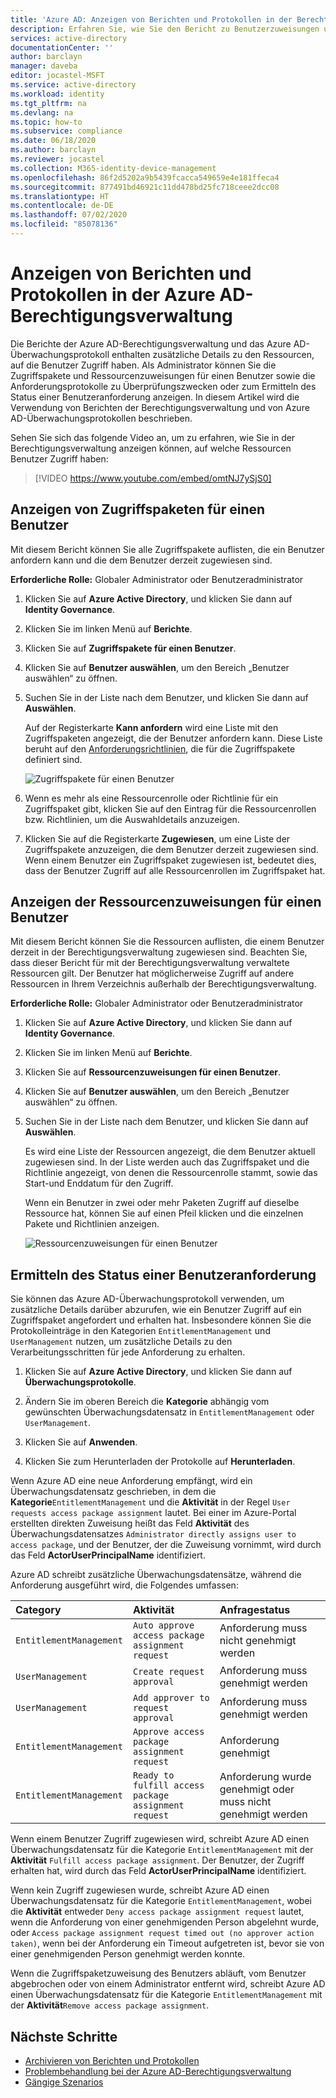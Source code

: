 ```yaml
---
title: 'Azure AD: Anzeigen von Berichten und Protokollen in der Berechtigungsverwaltung'
description: Erfahren Sie, wie Sie den Bericht zu Benutzerzuweisungen und Überwachungsprotokolle in der Azure Active Directory-Berechtigungsverwaltung anzeigen.
services: active-directory
documentationCenter: ''
author: barclayn
manager: daveba
editor: jocastel-MSFT
ms.service: active-directory
ms.workload: identity
ms.tgt_pltfrm: na
ms.devlang: na
ms.topic: how-to
ms.subservice: compliance
ms.date: 06/18/2020
ms.author: barclayn
ms.reviewer: jocastel
ms.collection: M365-identity-device-management
ms.openlocfilehash: 86f2d5202a9b5439fcacca549659e4e181ffeca4
ms.sourcegitcommit: 877491bd46921c11dd478bd25fc718ceee2dcc08
ms.translationtype: HT
ms.contentlocale: de-DE
ms.lasthandoff: 07/02/2020
ms.locfileid: "85078136"
---
```

# <a name="view-reports-and-logs-in-azure-ad-entitlement-management"></a>Anzeigen von Berichten und Protokollen in der Azure AD-Berechtigungsverwaltung

Die Berichte der Azure AD-Berechtigungsverwaltung und das Azure AD-Überwachungsprotokoll enthalten zusätzliche Details zu den Ressourcen, auf die Benutzer Zugriff haben. Als Administrator können Sie die Zugriffspakete und Ressourcenzuweisungen für einen Benutzer sowie die Anforderungsprotokolle zu Überprüfungszwecken oder zum Ermitteln des Status einer Benutzeranforderung anzeigen. In diesem Artikel wird die Verwendung von Berichten der Berechtigungsverwaltung und von Azure AD-Überwachungsprotokollen beschrieben.

Sehen Sie sich das folgende Video an, um zu erfahren, wie Sie in der Berechtigungsverwaltung anzeigen können, auf welche Ressourcen Benutzer Zugriff haben:

>[!VIDEO https://www.youtube.com/embed/omtNJ7ySjS0]

## <a name="view-access-packages-for-a-user"></a>Anzeigen von Zugriffspaketen für einen Benutzer

Mit diesem Bericht können Sie alle Zugriffspakete auflisten, die ein Benutzer anfordern kann und die dem Benutzer derzeit zugewiesen sind.

**Erforderliche Rolle:** Globaler Administrator oder Benutzeradministrator

1. Klicken Sie auf **Azure Active Directory**, und klicken Sie dann auf **Identity Governance**.

1. Klicken Sie im linken Menü auf **Berichte**.

1. Klicken Sie auf **Zugriffspakete für einen Benutzer**.

1. Klicken Sie auf **Benutzer auswählen**, um den Bereich „Benutzer auswählen“ zu öffnen.

1. Suchen Sie in der Liste nach dem Benutzer, und klicken Sie dann auf **Auswählen**.

    Auf der Registerkarte **Kann anfordern** wird eine Liste mit den Zugriffspaketen angezeigt, die der Benutzer anfordern kann. Diese Liste beruht auf den [Anforderungsrichtlinien](entitlement-management-access-package-request-policy.md#for-users-in-your-directory), die für die Zugriffspakete definiert sind. 

    ![Zugriffspakete für einen Benutzer](./media/entitlement-management-reports/access-packages-report.png)

1. Wenn es mehr als eine Ressourcenrolle oder Richtlinie für ein Zugriffspaket gibt, klicken Sie auf den Eintrag für die Ressourcenrollen bzw. Richtlinien, um die Auswahldetails anzuzeigen.

1. Klicken Sie auf die Registerkarte **Zugewiesen**, um eine Liste der Zugriffspakete anzuzeigen, die dem Benutzer derzeit zugewiesen sind. Wenn einem Benutzer ein Zugriffspaket zugewiesen ist, bedeutet dies, dass der Benutzer Zugriff auf alle Ressourcenrollen im Zugriffspaket hat.

## <a name="view-resource-assignments-for-a-user"></a>Anzeigen der Ressourcenzuweisungen für einen Benutzer

Mit diesem Bericht können Sie die Ressourcen auflisten, die einem Benutzer derzeit in der Berechtigungsverwaltung zugewiesen sind. Beachten Sie, dass dieser Bericht für mit der Berechtigungsverwaltung verwaltete Ressourcen gilt. Der Benutzer hat möglicherweise Zugriff auf andere Ressourcen in Ihrem Verzeichnis außerhalb der Berechtigungsverwaltung.

**Erforderliche Rolle:** Globaler Administrator oder Benutzeradministrator

1. Klicken Sie auf **Azure Active Directory**, und klicken Sie dann auf **Identity Governance**.

1. Klicken Sie im linken Menü auf **Berichte**.

1. Klicken Sie auf **Ressourcenzuweisungen für einen Benutzer**.

1. Klicken Sie auf **Benutzer auswählen**, um den Bereich „Benutzer auswählen“ zu öffnen.

1. Suchen Sie in der Liste nach dem Benutzer, und klicken Sie dann auf **Auswählen**.

    Es wird eine Liste der Ressourcen angezeigt, die dem Benutzer aktuell zugewiesen sind. In der Liste werden auch das Zugriffspaket und die Richtlinie angezeigt, von denen die Ressourcenrolle stammt, sowie das Start-und Enddatum für den Zugriff.
    
    Wenn ein Benutzer in zwei oder mehr Paketen Zugriff auf dieselbe Ressource hat, können Sie auf einen Pfeil klicken und die einzelnen Pakete und Richtlinien anzeigen.

    ![Ressourcenzuweisungen für einen Benutzer](./media/entitlement-management-reports/resource-assignments-report.png)

## <a name="determine-the-status-of-a-users-request"></a>Ermitteln des Status einer Benutzeranforderung

Sie können das Azure AD-Überwachungsprotokoll verwenden, um zusätzliche Details darüber abzurufen, wie ein Benutzer Zugriff auf ein Zugriffspaket angefordert und erhalten hat. Insbesondere können Sie die Protokolleinträge in den Kategorien `EntitlementManagement` und `UserManagement` nutzen, um zusätzliche Details zu den Verarbeitungsschritten für jede Anforderung zu erhalten.  

1. Klicken Sie auf **Azure Active Directory**, und klicken Sie dann auf **Überwachungsprotokolle**.

1. Ändern Sie im oberen Bereich die **Kategorie** abhängig vom gewünschten Überwachungsdatensatz in `EntitlementManagement` oder `UserManagement`.  

1. Klicken Sie auf **Anwenden**.

1. Klicken Sie zum Herunterladen der Protokolle auf **Herunterladen**.

Wenn Azure AD eine neue Anforderung empfängt, wird ein Überwachungsdatensatz geschrieben, in dem die **Kategorie**`EntitlementManagement` und die **Aktivität** in der Regel `User requests access package assignment` lautet.  Bei einer im Azure-Portal erstellten direkten Zuweisung heißt das Feld **Aktivität** des Überwachungsdatensatzes `Administrator directly assigns user to access package`, und der Benutzer, der die Zuweisung vornimmt, wird durch das Feld **ActorUserPrincipalName** identifiziert.

Azure AD schreibt zusätzliche Überwachungsdatensätze, während die Anforderung ausgeführt wird, die Folgendes umfassen:

| Category | Aktivität | Anfragestatus |
| :---- | :------------ | :------------ |
| `EntitlementManagement` | `Auto approve access package assignment request` | Anforderung muss nicht genehmigt werden |
| `UserManagement` | `Create request approval` | Anforderung muss genehmigt werden |
| `UserManagement` | `Add approver to request approval` | Anforderung muss genehmigt werden |
| `EntitlementManagement` | `Approve access package assignment request` | Anforderung genehmigt |
| `EntitlementManagement` | `Ready to fulfill access package assignment request` |Anforderung wurde genehmigt oder muss nicht genehmigt werden |

Wenn einem Benutzer Zugriff zugewiesen wird, schreibt Azure AD einen Überwachungsdatensatz für die Kategorie `EntitlementManagement` mit der **Aktivität** `Fulfill access package assignment`.  Der Benutzer, der Zugriff erhalten hat, wird durch das Feld **ActorUserPrincipalName** identifiziert.

Wenn kein Zugriff zugewiesen wurde, schreibt Azure AD einen Überwachungsdatensatz für die Kategorie `EntitlementManagement`, wobei die **Aktivität** entweder `Deny access package assignment request` lautet, wenn die Anforderung von einer genehmigenden Person abgelehnt wurde, oder `Access package assignment request timed out (no approver action taken)`, wenn bei der Anforderung ein Timeout aufgetreten ist, bevor sie von einer genehmigenden Person genehmigt werden konnte.

Wenn die Zugriffspaketzuweisung des Benutzers abläuft, vom Benutzer abgebrochen oder von einem Administrator entfernt wird, schreibt Azure AD einen Überwachungsdatensatz für die Kategorie `EntitlementManagement` mit der **Aktivität**`Remove access package assignment`.

## <a name="next-steps"></a>Nächste Schritte

- [Archivieren von Berichten und Protokollen](entitlement-management-logs-and-reporting.md)
- [Problembehandlung bei der Azure AD-Berechtigungsverwaltung](entitlement-management-troubleshoot.md)
- [Gängige Szenarios](entitlement-management-scenarios.md)
